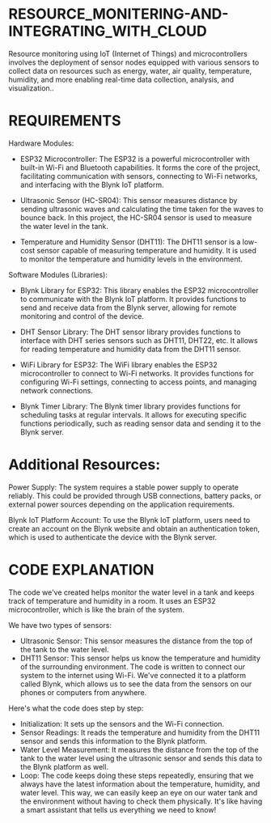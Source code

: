 # RESOURCE_MONITERING-AND-INTEGRATING_WITH_CLOUD
Resource monitoring using IoT (Internet of Things) and microcontrollers involves the deployment of sensor nodes equipped with various sensors to collect data on resources such as energy, water, air quality, temperature, humidity, and more enabling real-time data collection, analysis, and visualization..

# REQUIREMENTS 
 Hardware Modules:
* ESP32 Microcontroller: The ESP32 is a powerful microcontroller with built-in Wi-Fi and Bluetooth capabilities. It forms the core of the project, facilitating communication with sensors, connecting to Wi-Fi networks, and interfacing with the Blynk IoT platform.

* Ultrasonic Sensor (HC-SR04): This sensor measures distance by sending ultrasonic waves and calculating the time taken for the waves to bounce back. In this project, the HC-SR04 sensor is used to measure the water level in the tank.

* Temperature and Humidity Sensor (DHT11): The DHT11 sensor is a low-cost sensor capable of measuring temperature and humidity. It is used to monitor the temperature and humidity levels in the environment.

Software Modules (Libraries):
* Blynk Library for ESP32: This library enables the ESP32 microcontroller to communicate with the Blynk IoT platform. It provides functions to send and receive data from the Blynk server, allowing for remote monitoring and control of the device.

* DHT Sensor Library: The DHT sensor library provides functions to interface with DHT series sensors such as DHT11, DHT22, etc. It allows for reading temperature and humidity data from the DHT11 sensor.

* WiFi Library for ESP32: The WiFi library enables the ESP32 microcontroller to connect to Wi-Fi networks. It provides functions for configuring Wi-Fi settings, connecting to access points, and managing network connections.

* Blynk Timer Library: The Blynk timer library provides functions for scheduling tasks at regular intervals. It allows for executing specific functions periodically, such as reading sensor data and sending it to the Blynk server.

# Additional Resources:
Power Supply: The system requires a stable power supply to operate reliably. This could be provided through USB connections, battery packs, or external power sources depending on the application requirements.

Blynk IoT Platform Account: To use the Blynk IoT platform, users need to create an account on the Blynk website and obtain an authentication token, which is used to authenticate the device with the Blynk server.

# CODE EXPLANATION 
The code we've created helps monitor the water level in a tank and keeps track of temperature and humidity in a room. It uses an ESP32 microcontroller, which is like the brain of the system.

We have two types of sensors:

* Ultrasonic Sensor: This sensor measures the distance from the top of the tank to the water level.
* DHT11 Sensor: This sensor helps us know the temperature and humidity of the surrounding environment.
The code is written to connect our system to the internet using Wi-Fi. We've connected it to a platform called Blynk, which allows us to see the data from the sensors on our phones or computers from anywhere.

Here's what the code does step by step:

* Initialization: It sets up the sensors and the Wi-Fi connection.
* Sensor Readings: It reads the temperature and humidity from the DHT11 sensor and sends this information to the Blynk platform.
* Water Level Measurement: It measures the distance from the top of the tank to the water level using the ultrasonic sensor and sends this data to the Blynk platform as well.
* Loop: The code keeps doing these steps repeatedly, ensuring that we always have the latest information about the temperature, humidity, and water level.
This way, we can easily keep an eye on our water tank and the environment without having to check them physically. It's like having a smart assistant that tells us everything we need to know!
